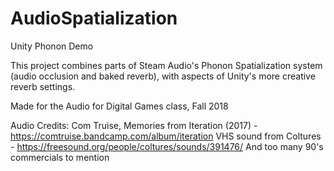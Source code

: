 # AudioSpatialization
Unity Phonon Demo

This project combines parts of Steam Audio's Phonon Spatialization system (audio occlusion and baked reverb), 
with aspects of Unity's more creative reverb settings.

Made for the Audio for Digital Games class, Fall 2018

Audio Credits:
Com Truise, Memories from Iteration (2017) - https://comtruise.bandcamp.com/album/iteration
VHS sound from Coltures - https://freesound.org/people/coltures/sounds/391476/
And too many 90's commercials to mention

